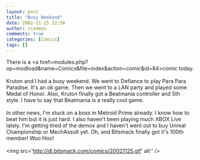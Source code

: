 ```yaml
---
layout: post
title: "Busy Weekend"
date: 2002-11-25 12:58
author: rcadmin
comments: true
categories: [Comics]
tags: []
---
```

There is a <a href=modules.php?op=modload&name=Comics&file=index&action=comic&id=84>comic</a> today.
<br />
<br />
Kruton and I had a busy weekend. We went to Defiance to play Para Para Paradise. It's an ok game. Then we went to a LAN party and played some Medal of Honor. Also, Kruton finally got a Beatmania controller and 5th style. I have to say that Beatmania is a really cool game. 
<br />
<br />
In other news, I'm stuck on a boss in Metroid Prime already. I know how to beat him but it is just hard. I also haven't been playing much XBOX Live lately. I'm getting tired of the demos and I haven't went out to buy Unreal Championship or MechAssult yet. Oh, and Bitsmack finally got it's 100th member! Woo Hoo!<br /><br /><!--more--><img src='http://dl.bitsmack.com/comics/20021125.gif' alt'' />
